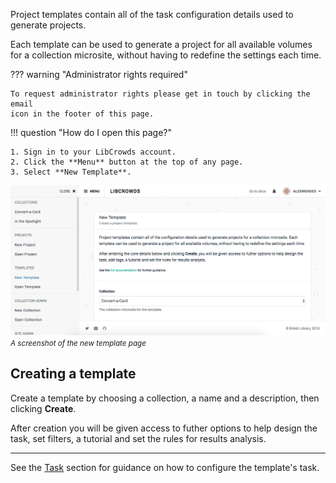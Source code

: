 Project templates contain all of the task configuration details used to
generate projects.

Each template can be used to generate a project for all available volumes for
a collection microsite, without having to redefine the settings each time.

??? warning "Administrator rights required"

    To request administrator rights please get in touch by clicking the email
    icon in the footer of this page.

!!! question "How do I open this page?"

    1. Sign in to your LibCrowds account.
    2. Click the **Menu** button at the top of any page.
    3. Select **New Template**.

![A screenshot of the new template page](/assets/img/template/new.png?raw=true)
<br><small>*A screenshot of the new template page*</small>

## Creating a template

Create a template by choosing a collection, a name and a description, then
clicking **Create**.

After creation you will be given access to futher options to help design
the task, set filters, a tutorial and set the rules for results analysis.

---

See the [Task](/lctemplates/task) section for guidance on how to configure
the template's task.
